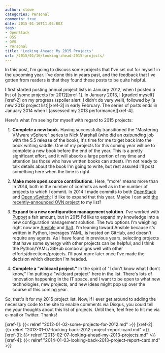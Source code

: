 ```yaml
---
author: slowe
categories: Personal
comments: true
date: 2015-01-16T11:05:00Z
tags:
- OpenStack
- OSS
- OVS
- Personal
title: 'Looking Ahead: My 2015 Projects'
url: /2015/01/16/looking-ahead-2015-projects/
---
```


In this post, I'm going to discuss some projects that I've set out for myself in the upcoming year. I've done this in years past, and the feedback that I've gotten from readers is that they found these posts to be quite helpful.

I first started posting annual project lists in January 2012, when I posted a list of [some projects for 2012][xref-1]. In January 2013, I [graded myself][xref-2] on my progress (spoiler alert: I didn't do very well), followed by [a new 2013 project list][xref-3] in early February. The series of posts ends in January 2014 when I [assessed my 2013 performance][xref-4].

Here's what I'm seeing for myself with regard to 2015 projects:

1. **Complete a new book.** Having successfully transitioned the "Mastering VMware vSphere" series to Nick Marshall (who did an _astounding_ job with the 5.5 release of the book), it's time for me to get back into the book writing saddle. One of my projects for this coming year will be to complete a new book before the end of the year. This is a pretty significant effort, and it will absorb a large portion of my time and attention (as those who have written books can attest). I'm not ready to talk details about the book I'm going to write, but rest assured I'll post something here when the time is right.

2. **Make more open source contributions.** Here, "more" means more than in 2014, both in the number of commits as well as in the number of projects to which I commit. In 2014 I made commits to both [OpenStack][link-4] and [Open vSwitch][link-5]; I'd like to expand that this year. Maybe I can add [the recently-announced OVN project][link-1] to my list?

3. **Expand to a new configuration management solution.** I've worked with [Puppet][link-6] a fair amount, but in 2015 I'd like to expand my knowledge into a new configuration management solution. The two options I'm weighing right now are [Ansible][link-2] and [Salt][link-2]. I'm leaning toward Ansible because it's written in Python, leverages YAML, is hosted on GitHub, and doesn't require any agents. As I have found in previous years, selecting projects that have some synergy with other projects can be helpful, and I think the Python/YAML/GitHub combo aligns well with other efforts/directions/projects. I'll post more later once I've made the decision which direction I'm headed.

4. **Complete a "wildcard project."** In the spirit of "I don't know what I don't know," I'm putting a "wildcard project" here in the list. There's lots of innovation happening in the IT space, and I want to be open to what new technologies, new projects, and new ideas might pop up over the course of this coming year.

So, that's it for my 2015 project list. Now, if I ever get around to adding the necessary code to the site to enable comments via Disqus, you could tell me your thoughts about this list of projects. Until then, feel free to hit me via e-mail or Twitter. Thanks!


[link-1]: http://networkheresy.com/2015/01/13/ovn-bringing-native-virtual-networking-to-ovs/
[link-2]: http://www.ansible.com/home/
[link-3]: http://www.saltstack.com/
[link-4]: http://www.openstack.org/
[link-5]: http://openvswitch.org/
[link-6]: http://puppetlabs.com/



[xref-1]: {{< relref "2012-01-02-some-projects-for-2012.md" >}}
[xref-2]: {{< relref "2013-01-07-looking-back-2012-project-report-card.md" >}}
[xref-3]: {{< relref "2013-02-07-looking-ahead-my-2013-projects.md" >}}
[xref-4]: {{< relref "2014-01-03-looking-back-2013-project-report-card.md" >}}